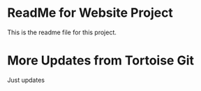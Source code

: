 # ReadMe for Website Project

This is the readme file for this project.

# More Updates from Tortoise Git

Just updates
